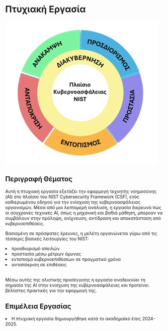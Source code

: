 # Πτυχιακή Εργασία

<img src="folder/nist.jpg" alt="Project Logo">

## Περιγραφή Θέματος

Αυτή η πτυχιακή εργασία εξετάζει την εφαρμογή τεχνητής νοημοσύνης (AI) στο πλαίσιο του NIST Cybersecurity Framework (CSF), ενός καθιερωμένου οδηγού για την ενίσχυση της κυβερνοασφάλειας οργανισμών. Μέσα από μια λεπτομερή ανάλυση, η εργασία διερευνά πώς οι σύγχρονες τεχνικές AI, όπως η μηχανική και βαθιά μάθηση, μπορούν να συμβάλουν στην πρόληψη, ανίχνευση, αντίδραση και αποκατάσταση από κυβερνοεπιθέσεις.

Βασισμένη σε πρόσφατες έρευνες, η μελέτη οργανώνεται γύρω από τις τέσσερις βασικές λειτουργίες του NIST: 

<li>προσδιορισμό απειλών</li> 
<li>προστασία μέσω μέτρων άμυνας</li> 
<li>εντοπισμό κυβερνοεπιθέσεων σε πραγματικό χρόνο</li>
<li>ανταπόκριση σε επιθέσεις</li><br>

Μέσω αυτής της ολιστικής προσέγγισης η εργασία αναδεικνύει τη σημασία της AI στην ενίσχυση της κυβερνοασφάλειας και προτείνει βέλτιστες πρακτικές για την εφαρμογή της.

## Επιμέλεια Εργασίας

<li>Η πτυχιακή εργασία δημιουργήθηκε κατά το ακαδημαϊκό έτος 2024-2025.</li> 